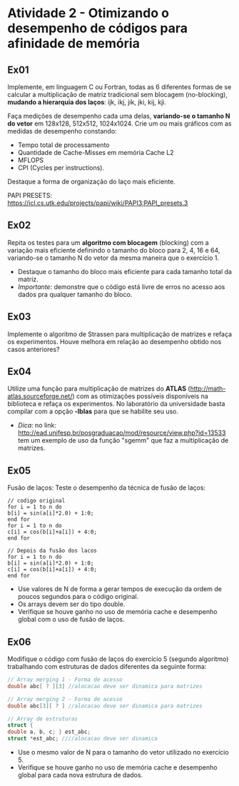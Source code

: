 # Atividade 2 - Otimizando o desempenho de códigos para afinidade de memória

## Ex01
Implemente, em linguagem C ou Fortran, todas as 6 diferentes formas de se calcular
a multiplicação de matriz tradicional sem blocagem (no-blocking), **mudando a hierarquia
dos laços**: ijk, ikj, jik, jki, kij, kji.

Faça medições de desempenho cada uma delas, **variando-se o tamanho N do vetor** em 128x128,
512x512, 1024x1024. Crie um ou mais gráficos com as medidas de desempenho constando:

- Tempo total de processamento
- Quantidade de Cache-Misses em memória Cache L2
- MFLOPS
- CPI (Cycles per instructions).

Destaque a forma de organização do laço mais eficiente.

PAPI PRESETS: https://icl.cs.utk.edu/projects/papi/wiki/PAPI3:PAPI_presets.3

## Ex02
Repita os testes para um **algoritmo com blocagem** (blocking) com a variação mais eficiente
definindo o tamanho do bloco para 2, 4, 16 e 64, variando-se o tamanho N do vetor da mesma
maneira que o exercício 1.
- Destaque o tamanho do bloco mais eficiente para cada tamanho total da matriz.
- _Importante:_ demonstre que o código está livre de erros no acesso aos dados pra qualquer tamanho do bloco.

## Ex03
Implemente o algoritmo de Strassen para multiplicação de matrizes e refaça os experimentos.
Houve melhora em relação ao desempenho obtido nos casos anteriores?

## Ex04
Utilize uma função para multiplicação de matrizes do **ATLAS** (http://math-atlas.sourceforge.net/)
com as otimizações possíveis disponíveis na biblioteca e refaça os experimentos.
No laboratório da universidade basta compilar com a opção **-lblas** para que se habilite seu uso.
- _Dica:_ no link: http://ead.unifesp.br/posgraduacao/mod/resource/view.php?id=13533
tem um exemplo de uso da função "sgemm" que faz a multiplicação de matrizes.

## Ex05
Fusão de laços: Teste o desempenho da técnica de fusão de laços:

```Fortran
// codigo original
for i = 1 to n do
b[i] = sin(a[i]*2.0) + 1:0;
end for
for i = 1 to n do
c[i] = cos(b[i]+a[i]) + 4:0;
end for
```

```Fortran
// Depois da fusão dos lacos
for i = 1 to n do
b[i] = sin(a[i]*2.0) + 1:0;
c[i] = cos(b[i]+a[i]) + 4:0;
end for
```

- Use valores de N de forma a gerar tempos de execução da ordem de poucos segundos para o código original.
- Os arrays devem ser do tipo double.
- Verifique se houve ganho no uso de memória cache e desempenho global com o uso de fusão de laços.

## Ex06

Modifique o código com fusão de laços do exercício 5 (segundo algoritmo)
trabalhando com estruturas de dados diferentes da seguinte forma:

```c
// Array merging 1 - Forma de acesso
double abc[ ? ][3] //alocacao deve ser dinamica para matrizes
```
```c
// Array merging 2 - Forma de acesso
double abc[3][ ? ] //alocacao deve ser dinamica para matrizes
```
```c
// Array de estruturas
struct {
double a, b, c; } est_abc;
struct *est_abc; ////alocacao deve ser dinamica
```
- Use o mesmo valor de N para o tamanho do vetor utilizado no exercício 5.
- Verifique se houve ganho no uso de memória cache e desempenho global para cada nova estrutura de dados.
